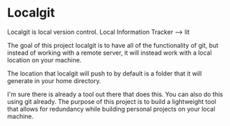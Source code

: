 # Localgit

Localgit is local version control.
Local Information Tracker --> lit


The goal of this project localgit is to have all of the
functionality of git, but instead of working
with a remote server, it will instead work with a local
location on your machine.

The location that localgit will push to by default is
a folder that it will generate in your home directory.

I'm sure there is already a tool out there that does this.
You can also do this using git already. The purpose
of this project is to build a lightweight tool that allows
for redundancy while building personal projects on your
local machine.
